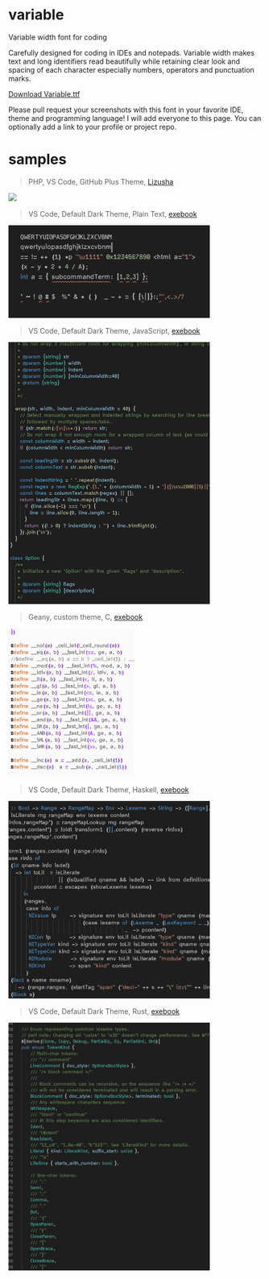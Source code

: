 # variable
Variable width font for coding

Carefully designed for coding in IDEs and notepads. Variable width makes text and long identifiers read beautifully while retaining clear look and spacing of each character especially numbers, operators and punctuation marks.

[Download Variable.ttf](https://github.com/exebook/variable/raw/main/Variable.ttf)

Please pull request your screenshots with this font in your favorite IDE, theme and programming language! I will add everyone to this page. You can optionally add a link to your profile or project repo.


# samples

> PHP, VS Code, GitHub Plus Theme, [Lizusha](https://github.com/Lizusha)

<img src="https://user-images.githubusercontent.com/3821217/115682290-84da3880-a37f-11eb-9ffd-d3ded1cefd7c.png" width="400"/>

> VS Code, Default Dark Theme, Plain Text, [exebook](https://github.com/exebook)

<img src="sample.png" width="400"/>

> VS Code, Default Dark Theme, JavaScript, [exebook](https://github.com/exebook)

<img src="sample1.png" width="400"/>

> Geany, custom theme, C, [exebook](https://github.com/exebook)

<img src="sample2.png" width="250"/>

> VS Code, Default Dark Theme, Haskell, [exebook](https://github.com/exebook)

<img src="sample3.png" width="400"/>

> VS Code, Default Dark Theme, Rust, [exebook](https://github.com/exebook)

<img src="sample4.png" width="400"/>


